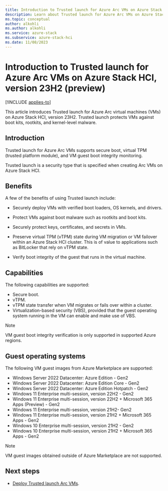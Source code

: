 ```yaml
---
title: Introduction to Trusted launch for Azure Arc VMs on Azure Stack HCI, version 23H2 (preview)
description: Learn about Trusted launch for Azure Arc VMs on Azure Stack HCI, version 23H2 (preview).
ms.topic: conceptual
author: alkohli
ms.author: alkohli
ms.service: azure-stack
ms.subservice: azure-stack-hci
ms.date: 11/08/2023
---
```


# Introduction to Trusted launch for Azure Arc VMs on Azure Stack HCI, version 23H2 (preview)

[!INCLUDE [applies-to](../../includes/hci-applies-to-23h2.md)]

This article introduces Trusted launch for Azure Arc virtual machines (VMs) on Azure Stack HCI, version 23H2. Trusted launch protects VMs against boot kits, rootkits, and kernel-level malware.

## Introduction

Trusted launch for Azure Arc VMs supports secure boot, virtual TPM (trusted platform module), and VM guest boot integrity monitoring.

Trusted launch is a security type that is specified when creating Arc VMs on Azure Stack HCI.

## Benefits

A few of the benefits of using Trusted launch include:

- Securely deploy VMs with verified boot loaders, OS kernels, and drivers.

- Protect VMs against boot malware such as rootkits and boot kits.

- Securely protect keys, certificates, and secrets in VMs.

- Preserve virtual TPM (vTPM) state during VM migration or VM failover within an Azure Stack HCI cluster. This is of value to applications such as BitLocker that rely on vTPM state.

- Verify boot integrity of the guest that runs in the virtual machine.

## Capabilities

The following capabilities are supported:

- Secure boot.
- vTPM.
- vTPM state transfer when VM migrates or fails over within a cluster.
- Virtualization-based security (VBS), provided that the guest operating system running in the VM can enable and make use of VBS.

> [!NOTE]
> VM guest boot integrity verification is only supported in supported Azure regions.

## Guest operating systems

The following VM guest images from Azure Marketplace are supported:

- Windows Server 2022 Datacenter: Azure Edition - Gen2
- Windows Server 2022 Datacenter: Azure Edition Core - Gen2
- Windows Server 2022 Datacenter: Azure Edition Hotpatch - Gen2
- Windows 11 Enterprise multi-session, version 22H2 - Gen2
- Windows 11 Enterprise multi-session, version 22H2 + Microsoft 365 Apps (Preview) - Gen2
- Windows 11 Enterprise multi-session, version 21H2- Gen2
- Windows 11 Enterprise multi-session, version 21H2 + Microsoft 365 Apps - Gen2
- Windows 10 Enterprise multi-session, version 21H2 - Gen2
- Windows 10 Enterprise multi-session, version 21H2 + Microsoft 365 Apps - Gen2

> [!NOTE]
> VM guest images obtained outside of Azure Marketplace are not supported.

## Next steps

- [Deploy Trusted launch Arc VMs](trusted-launch-vm-deploy.md).